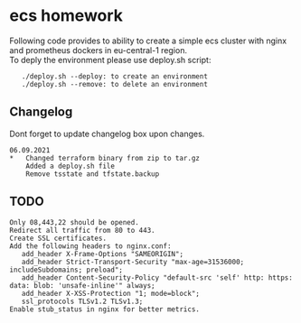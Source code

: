 # ecs homework

Following code provides to ability to create a simple ecs cluster with nginx and prometheus dockers in eu-central-1 region.<br>
To deply the environment please use deploy.sh script:<br>
```
   ./deploy.sh --deploy: to create an environment 
   ./deploy.sh --remove: to delete an environment
```
## Changelog
Dont forget to update changelog box upon changes.<br>
```
06.09.2021
*   Changed terraform binary from zip to tar.gz
    Added a deploy.sh file
    Remove tsstate and tfstate.backup
```
## TODO
```
Only 08,443,22 should be opened.
Redirect all traffic from 80 to 443.
Create SSL certificates.
Add the following headers to nginx.conf:
   add_header X-Frame-Options "SAMEORIGIN";
   add_header Strict-Transport-Security "max-age=31536000; includeSubdomains; preload";
   add_header Content-Security-Policy "default-src 'self' http: https: data: blob: 'unsafe-inline'" always;
   add_header X-XSS-Protection "1; mode=block";
   ssl_protocols TLSv1.2 TLSv1.3;
Enable stub_status in nginx for better metrics.
```

